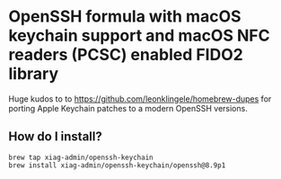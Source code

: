 # OpenSSH formula with macOS keychain support and macOS NFC readers (PCSC) enabled FIDO2 library
Huge kudos to to https://github.com/leonklingele/homebrew-dupes for porting Apple Keychain patches to a modern OpenSSH versions.

## How do I install?

`brew tap xiag-admin/openssh-keychain`  
`brew install xiag-admin/openssh-keychain/openssh@8.9p1`
